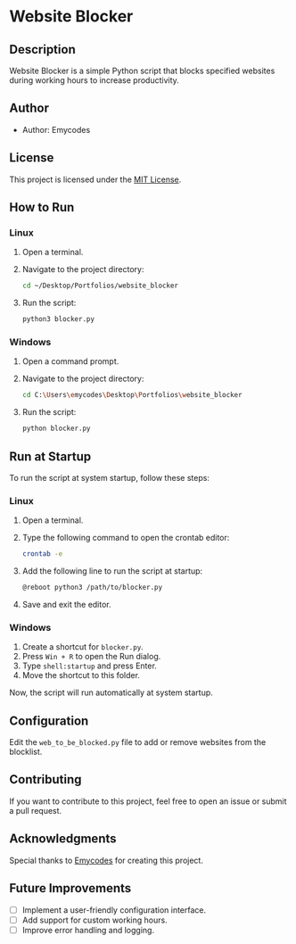 # Website Blocker

## Description

Website Blocker is a simple Python script that blocks specified websites during working hours to increase productivity.

## Author

- Author: Emycodes

## License

This project is licensed under the [MIT License](LICENSE).

## How to Run

### Linux

1. Open a terminal.
2. Navigate to the project directory:

    ```bash
    cd ~/Desktop/Portfolios/website_blocker
    ```

3. Run the script:

    ```bash
    python3 blocker.py
    ```

### Windows

1. Open a command prompt.
2. Navigate to the project directory:

    ```bash
    cd C:\Users\emycodes\Desktop\Portfolios\website_blocker
    ```

3. Run the script:

    ```bash
    python blocker.py
    ```

## Run at Startup

To run the script at system startup, follow these steps:

### Linux

1. Open a terminal.
2. Type the following command to open the crontab editor:

    ```bash
    crontab -e
    ```

3. Add the following line to run the script at startup:

    ```bash
    @reboot python3 /path/to/blocker.py
    ```

4. Save and exit the editor.

### Windows

1. Create a shortcut for `blocker.py`.
2. Press `Win + R` to open the Run dialog.
3. Type `shell:startup` and press Enter.
4. Move the shortcut to this folder.

Now, the script will run automatically at system startup.

## Configuration

Edit the `web_to_be_blocked.py` file to add or remove websites from the blocklist.

## Contributing

If you want to contribute to this project, feel free to open an issue or submit a pull request.

## Acknowledgments

Special thanks to [Emycodes](https://github.com/emycodes) for creating this project.

## Future Improvements

- [ ] Implement a user-friendly configuration interface.
- [ ] Add support for custom working hours.
- [ ] Improve error handling and logging.
